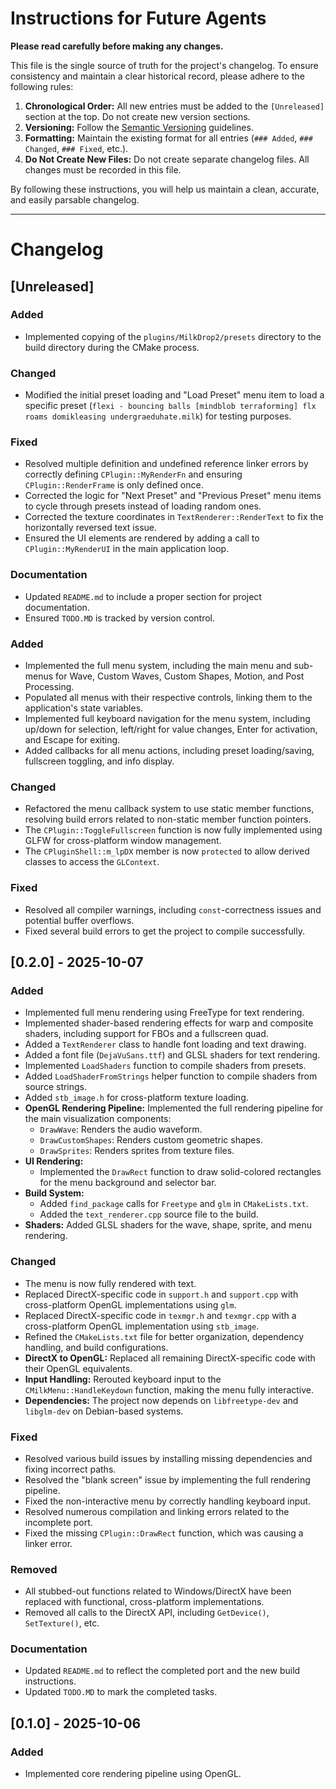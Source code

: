 # Instructions for Future Agents

**Please read carefully before making any changes.**

This file is the single source of truth for the project's changelog. To ensure consistency and maintain a clear historical record, please adhere to the following rules:

1.  **Chronological Order:** All new entries must be added to the `[Unreleased]` section at the top. Do not create new version sections.
2.  **Versioning:** Follow the [Semantic Versioning](https://semver.org/) guidelines.
3.  **Formatting:** Maintain the existing format for all entries (`### Added`, `### Changed`, `### Fixed`, etc.).
4.  **Do Not Create New Files:** Do not create separate changelog files. All changes must be recorded in this file.

By following these instructions, you will help us maintain a clean, accurate, and easily parsable changelog.

---

# Changelog

## [Unreleased]

### Added
- Implemented copying of the `plugins/MilkDrop2/presets` directory to the build directory during the CMake process.

### Changed
- Modified the initial preset loading and "Load Preset" menu item to load a specific preset (`flexi - bouncing balls [mindblob terraforming] flx roams domikleasing undergraeduhate.milk`) for testing purposes.

### Fixed
- Resolved multiple definition and undefined reference linker errors by correctly defining `CPlugin::MyRenderFn` and ensuring `CPlugin::RenderFrame` is only defined once.
- Corrected the logic for "Next Preset" and "Previous Preset" menu items to cycle through presets instead of loading random ones.
- Corrected the texture coordinates in `TextRenderer::RenderText` to fix the horizontally reversed text issue.
- Ensured the UI elements are rendered by adding a call to `CPlugin::MyRenderUI` in the main application loop.

### Documentation
- Updated `README.md` to include a proper section for project documentation.
- Ensured `TODO.MD` is tracked by version control.

### Added
- Implemented the full menu system, including the main menu and sub-menus for Wave, Custom Waves, Custom Shapes, Motion, and Post Processing.
- Populated all menus with their respective controls, linking them to the application's state variables.
- Implemented full keyboard navigation for the menu system, including up/down for selection, left/right for value changes, Enter for activation, and Escape for exiting.
- Added callbacks for all menu actions, including preset loading/saving, fullscreen toggling, and info display.

### Changed
- Refactored the menu callback system to use static member functions, resolving build errors related to non-static member function pointers.
- The `CPlugin::ToggleFullscreen` function is now fully implemented using GLFW for cross-platform window management.
- The `CPluginShell::m_lpDX` member is now `protected` to allow derived classes to access the `GLContext`.

### Fixed
- Resolved all compiler warnings, including `const`-correctness issues and potential buffer overflows.
- Fixed several build errors to get the project to compile successfully.

## [0.2.0] - 2025-10-07

### Added
- Implemented full menu rendering using FreeType for text rendering.
- Implemented shader-based rendering effects for warp and composite shaders, including support for FBOs and a fullscreen quad.
- Added a `TextRenderer` class to handle font loading and text drawing.
- Added a font file (`DejaVuSans.ttf`) and GLSL shaders for text rendering.
- Implemented `LoadShaders` function to compile shaders from presets.
- Added `LoadShaderFromStrings` helper function to compile shaders from source strings.
- Added `stb_image.h` for cross-platform texture loading.
- **OpenGL Rendering Pipeline:** Implemented the full rendering pipeline for the main visualization components:
    - `DrawWave`: Renders the audio waveform.
    - `DrawCustomShapes`: Renders custom geometric shapes.
    - `DrawSprites`: Renders sprites from texture files.
- **UI Rendering:**
    - Implemented the `DrawRect` function to draw solid-colored rectangles for the menu background and selector bar.
- **Build System:**
    - Added `find_package` calls for `Freetype` and `glm` in `CMakeLists.txt`.
    - Added the `text_renderer.cpp` source file to the build.
- **Shaders:** Added GLSL shaders for the wave, shape, sprite, and menu rendering.

### Changed
- The menu is now fully rendered with text.
- Replaced DirectX-specific code in `support.h` and `support.cpp` with cross-platform OpenGL implementations using `glm`.
- Replaced DirectX-specific code in `texmgr.h` and `texmgr.cpp` with a cross-platform OpenGL implementation using `stb_image`.
- Refined the `CMakeLists.txt` file for better organization, dependency handling, and build configurations.
- **DirectX to OpenGL:** Replaced all remaining DirectX-specific code with their OpenGL equivalents.
- **Input Handling:** Rerouted keyboard input to the `CMilkMenu::HandleKeydown` function, making the menu fully interactive.
- **Dependencies:** The project now depends on `libfreetype-dev` and `libglm-dev` on Debian-based systems.

### Fixed
- Resolved various build issues by installing missing dependencies and fixing incorrect paths.
- Resolved the "blank screen" issue by implementing the full rendering pipeline.
- Fixed the non-interactive menu by correctly handling keyboard input.
- Resolved numerous compilation and linking errors related to the incomplete port.
- Fixed the missing `CPlugin::DrawRect` function, which was causing a linker error.

### Removed
- All stubbed-out functions related to Windows/DirectX have been replaced with functional, cross-platform implementations.
- Removed all calls to the DirectX API, including `GetDevice()`, `SetTexture()`, etc.

### Documentation
- Updated `README.md` to reflect the completed port and the new build instructions.
- Updated `TODO.MD` to mark the completed tasks.

## [0.1.0] - 2025-10-06

### Added
- Implemented core rendering pipeline using OpenGL.